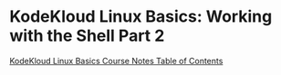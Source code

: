 # KodeKloud Linux Basics: Working with the Shell Part 2

[KodeKloud Linux Basics Course Notes Table of Contents](https://github.com/pslucas0212/LinuxBasics)

